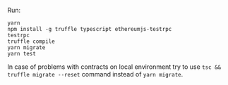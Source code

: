 Run:
```
yarn
npm install -g truffle typescript ethereumjs-testrpc
testrpc
truffle compile
yarn migrate
yarn test
```

In case of problems with contracts on local environment try to use `tsc && truffle migrate --reset` 
command instead of `yarn migrate`.
